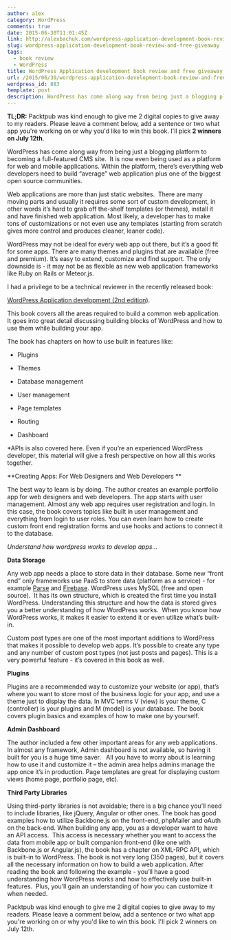 ```yaml
---
author: alex
category: WordPress
comments: true
date: 2015-06-30T11:01:45Z
link: http://alexbachuk.com/wordpress-application-development-book-review-and-free-giveaway/
slug: wordpress-application-development-book-review-and-free-giveaway
tags:
  - book review
  - WordPress
title: WordPress Application development book review and free giveaway
url: /2015/06/30/wordpress-application-development-book-review-and-free-giveaway/
wordpress_id: 883
template: post
description: WordPress has come along way from being just a blogging platform to becoming a full-featured CMS site.  It is now even being used as a platform for web and mobile applications. Within the platform, there’s everything web developers need to build “average” web application plus one of the biggest open source communities.
---
```


**TL;DR:** Packtpub was kind enough to give me 2 digital copies to give away to my readers. Please leave a comment below, add a sentence or two what app you're working on or why you'd like to win this book. I'll pick **2 winners on July 12th**.

WordPress has come along way from being just a blogging platform to becoming a full-featured CMS site.  It is now even being used as a platform for web and mobile applications. Within the platform, there’s everything web developers need to build “average” web application plus one of the biggest open source communities.

Web applications are more than just static websites.  There are many moving parts and usually it requires some sort of custom development, in other words it’s hard to grab off the-shelf templates (or themes), install it and have finished web application. Most likely, a developer has to make tons of customizations or not even use any templates (starting from scratch gives more control and produces cleaner, leaner code).

WordPress may not be ideal for every web app out there, but it’s a good fit for some apps. There are many themes and plugins that are available (free and premium). It’s easy to extend, customize and find support. The only downside is - it may not be as flexible as new web application frameworks like Ruby on Rails or Meteor.js.

I had a privilege to be a technical reviewer in the recently released book:

[WordPress Application development (2nd edition)](https://www.amazon.com/gp/product/1782174397/ref=as_li_tl?ie=UTF8&camp=1789&creative=9325&creativeASIN=1782174397&linkCode=as2&tag=alexbachukcom-20&linkId=4D27WRZI2JAIOANV).

This book covers all the areas required to build a common web application. It goes into great detail discussing building blocks of WordPress and how to use them while building your app.

The book has chapters on how to use built in features like:

- Plugins

- Themes

- Database management

- User management

- Page templates

- Routing

- Dashboard

\*APIs is also covered here. Even if you’re an experienced WordPress developer, this material will give a fresh perspective on how all this works together.

**Creating Apps: For Web Designers and Web Developers **

The best way to learn is by doing. The author creates an example portfolio app for web designers and web developers. The app starts with user management. Almost any web app requires user registration and login. In this case, the book covers topics like built in user management and everything from login to user roles. You can even learn how to create custom front end registration forms and use hooks and actions to connect it to the database.

_Understand how wordpress works to develop apps…_

**Data Storage**

Any web app needs a place to store data in their database. Some new “front end” only frameworks use PaaS to store data (platform as a service) - for example [Parse](https://www.parse.com/) and [Firebase](https://www.firebase.com/). WordPress uses MySQL (free and open source).  It has its own structure, which is created the first time you install WordPress. Understanding this structure and how the data is stored gives you a better understanding of how WordPress works.  When you know how WordPress works, it makes it easier to extend it or even utilize what’s built-in.

Custom post types are one of the most important additions to WordPress that makes it possible to develop web apps. It’s possible to create any type and any number of custom post types (not just posts and pages). This is a very powerful feature - it’s covered in this book as well.

**Plugins**

Plugins are a recommended way to customize your website (or app), that’s where you want to store most of the business logic for your app, and use a theme just to display the data. In MVC terms V (view) is your theme, C (controller) is your plugins and M (model) is your database. The book covers plugin basics and examples of how to make one by yourself.

**Admin Dashboard**

The author included a few other important areas for any web applications. In almost any framework, Admin dashboard is not available, so having it built for you is a huge time saver.   All you have to worry about is learning how to use it and customize it – the admin area helps admins manage the app once it’s in production. Page templates are great for displaying custom views (home page, portfolio page, etc).

**Third Party Libraries**

Using third-party libraries is not avoidable; there is a big chance you’ll need to include libraries, like jQuery, Angular or other ones. The book has good examples how to utilize Backbone.js on the front-end, phpMailer and oAuth on the back-end. When building any app, you as a developer want to have an API access.  This access is necessary whether you want to access the data from mobile app or built companion front-end (like one with Backbone.js or Angular.js), the book has a chapter on XML-RPC API, which is built-in to WordPress.
The book is not very long (350 pages), but it covers all the necessary information on how to build a web application. After reading the book and following the example - you’ll have a good understanding how WordPress works and how to effectively use built-in features.  Plus, you’ll gain an understanding of how you can customize it when needed.

Packtpub was kind enough to give me 2 digital copies to give away to my readers. Please leave a comment below, add a sentence or two what app you're working on or why you'd like to win this book. I'll pick 2 winners on July 12th.
